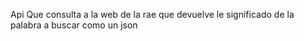 Api Que consulta a la web de la rae que devuelve le significado de la palabra a buscar como un json
